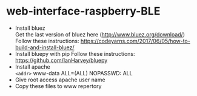 # web-interface-raspberry-BLE

* Install bluez
<br />Get the last version of bluez here (http://www.bluez.org/download/)
<br /> Follow these instructions: https://codeyarns.com/2017/06/05/how-to-build-and-install-bluez/
* Install bluepy with pip
Follow these instructions: https://github.com/IanHarvey/bluepy
* Install apache
<br />`<addr>`	www-data ALL=(ALL) NOPASSWD: ALL
* Give root access apache user name
* Copy these files to www repertory
